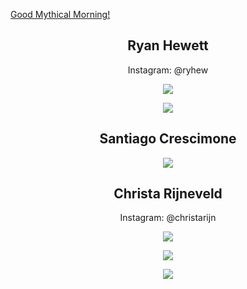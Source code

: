 [Good Mythical Morning!](https://theoneandonlystack.github.io/Vu_Stack_ART2210/p5/Project_Version_2.html)

<div align=center>

## Ryan Hewett
Instagram: @ryhew

![](https://github.com/TheOneAndOnlyStack/Vu_Stack_ART2210/raw/master/Image%20Folder/Untitled1_RyanHewett.jpg)

![](https://github.com/TheOneAndOnlyStack/Vu_Stack_ART2210/raw/master/Image%20Folder/Untitled2_RyanHewett.jpg)

## Santiago Crescimone

![](https://github.com/TheOneAndOnlyStack/Vu_Stack_ART2210/raw/master/Image%20Folder/SantiagoCrescimone_KandinskyPortrait.jpg)

## Christa Rijneveld
Instagram: @christarijn

![](https://github.com/TheOneAndOnlyStack/Vu_Stack_ART2210/raw/master/Project_1_Abstract_Portrait/p5/Image%20Folder/Christa%20Rijneveld1.jpg)

![](https://github.com/TheOneAndOnlyStack/Vu_Stack_ART2210/raw/master/Project_1_Abstract_Portrait/p5/Image%20Folder/Christa%20Rijneveld2.jpg)

![](https://github.com/TheOneAndOnlyStack/Vu_Stack_ART2210/raw/master/Project_1_Abstract_Portrait/p5/Image%20Folder/Christa%20Rijneveld3.jpg)